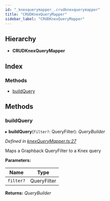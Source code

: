```yaml
---
id: "_knexquerymapper_.crudknexquerymapper"
title: "CRUDKnexQueryMapper"
sidebar_label: "CRUDKnexQueryMapper"
---
```


## Hierarchy

* **CRUDKnexQueryMapper**

## Index

### Methods

* [buildQuery](_knexquerymapper_.crudknexquerymapper.md#buildquery)

## Methods

###  buildQuery

▸ **buildQuery**(`filter?`: QueryFilter): *QueryBuilder*

*Defined in [knexQueryMapper.ts:27](https://github.com/aerogear/graphback/blob/63664df15/packages/graphback-runtime-knex/src/knexQueryMapper.ts#L27)*

Maps a Graphback QueryFilter to a Knex query

**Parameters:**

Name | Type |
------ | ------ |
`filter?` | QueryFilter |

**Returns:** *QueryBuilder*
